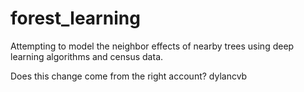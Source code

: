 # forest_learning
Attempting to model the neighbor effects of nearby trees using deep learning algorithms and census data.

Does this change come from the right account? dylancvb